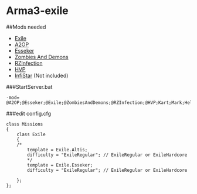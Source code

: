 # Arma3-exile

##Mods needed

* [Exile](http://www.exilemod.com/)
* [A2OP](http://steamcommunity.com/sharedfiles/filedetails/?id=724594534)
* [Esseker](http://steamcommunity.com/sharedfiles/filedetails/?id=498101407)
* [Zombies And Demons](http://steamcommunity.com/sharedfiles/filedetails/?id=501966277)
* [RZInfection](http://steamcommunity.com/sharedfiles/filedetails/?id=614815221)
* [HVP](http://www.omnicidal.com/hvp) 
* [InfiStar](http://infistar.de) (Not included) 

###StartServer.bat

```
-mod= @A2OP;@Esseker;@Exile;@ZombiesAndDemons;@RZInfection;@HVP;Kart;Mark;Heli;expansion;
```

###edit config.cfg

```
class Missions
{
	class Exile
	{
    /*
		template = Exile.Altis;
		difficulty = "ExileRegular"; // ExileRegular or ExileHardcore
        */
        template = Exile.Esseker;
		difficulty = "ExileRegular"; // ExileRegular or ExileHardcore
        
	}; 
};
```
